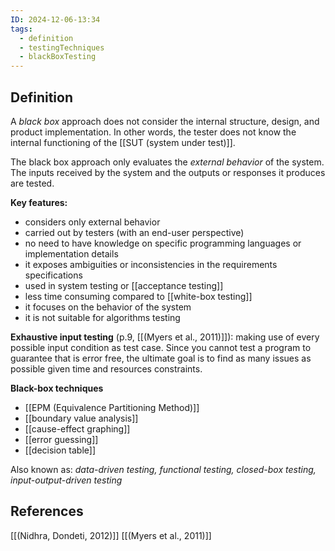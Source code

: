 ```yaml
---
ID: 2024-12-06-13:34
tags:
  - definition
  - testingTechniques
  - blackBoxTesting
---
```

## Definition

A *black box* approach does not consider the internal structure, design, and product implementation. In other words, the tester does not know the internal functioning of the [[SUT (system under test)]]. 

The black box approach only evaluates the *external behavior* of the system. The inputs received by the system and the outputs or responses it produces are tested.

**Key features:**
- considers only external behavior
- carried out by testers (with an end-user perspective)
- no need to have knowledge on specific programming languages or implementation details
- it exposes ambiguities or inconsistencies in the requirements specifications
- used in system testing or [[acceptance testing]]
- less time consuming compared to [[white-box testing]]
- it focuses on the behavior of the system
- it is not suitable for algorithms testing

**Exhaustive input testing** (p.9, [[(Myers et al., 2011)]]): making use of every possible input condition as test case. Since you cannot test a program to guarantee that is error free, the ultimate goal is to find as many issues as possible given time and resources constraints.

**Black-box techniques**
- [[EPM (Equivalence Partitioning Method)]]
- [[boundary value analysis]]
- [[cause-effect graphing]]
- [[error guessing]]
- [[decision table]]

Also known as: *data-driven testing, functional testing, closed-box testing, input-output-driven testing*

## References
[[(Nidhra, Dondeti, 2012)]]
[[(Myers et al., 2011)]]